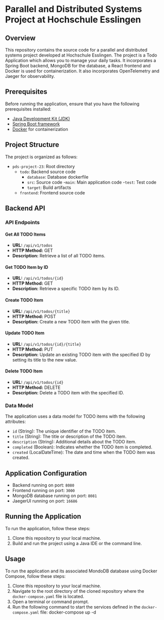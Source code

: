# Parallel and Distributed Systems Project at Hochschule Esslingen

## Overview

This repository contains the source code for a parallel and distributed systems project developed at Hochschule Esslingen. 
The project is a Todo Application which allows you to manage your daily tasks. 
It incorporates a Spring Boot backend, MongoDB for the database, a React frontend and Docker is used for containerization. It also incorporates OpenTelemetry and Jaeger for observability.

## Prerequisites

Before running the application, ensure that you have the following prerequisites installed:

- [Java Development Kit (JDK)](link-to-jdk)
- [Spring Boot framework](https://spring.io/projects/spring-boot)
- [Docker](https://www.docker.com/) for containerization

## Project Structure

The project is organized as follows:

- `pds-project-23`: Root directory
  - `todo`: Backend source code
      - `database`: Database dockerfile
      - `src`: Source code
          -`main`: Main application code
          -`test`: Test code
      - `target`: Build artifacts
  - `frontend`: Frontend source code

## Backend API

### API Endpoints

#### Get All TODO Items

- **URL:** `/api/v1/todos`
- **HTTP Method:** GET
- **Description:** Retrieve a list of all TODO items.

#### Get TODO Item by ID

- **URL:** `/api/v1/todos/{id}`
- **HTTP Method:** GET
- **Description:** Retrieve a specific TODO item by its ID.

#### Create TODO Item

- **URL:** `/api/v1/todos/{title}`
- **HTTP Method:** POST
- **Description:** Create a new TODO item with the given title.

#### Update TODO Item

- **URL:** `/api/v1/todos/{id}/{title}`
- **HTTP Method:** PUT
- **Description:** Update an existing TODO item with the specified ID by setting its title to the new value.

#### Delete TODO Item

- **URL:** `/api/v1/todos/{id}`
- **HTTP Method:** DELETE
- **Description:** Delete a TODO item with the specified ID.

### Data Model

The application uses a data model for TODO items with the following attributes:

- `id` (String): The unique identifier of the TODO item.
- `title` (String): The title or description of the TODO item.
- `description` (String): Additional details about the TODO item.
- `completed` (Boolean): Indicates whether the TODO item is completed.
- `created` (LocalDateTime): The date and time when the TODO item was created.

## Application Configuration
- Backend running on port: `8080`
- Frontend running on port: `3000`
- MongoDB database running on port: `8081`
- JaegerUI running on port: `16686`

## Running the Application

To run the application, follow these steps:

1. Clone this repository to your local machine.
2. Build and run the project using a Java IDE or the command line.

## Usage

To run the application and its associated MondoDB database using Docker Compose, follow these steps:

1. Clone this repository to your local machine.
2. Navigate to the root directory of the cloned repository where the `docker-compose.yaml` file is located.
3. Open a terminal or command prompt.
4. Run the following command to start the services defined in the `docker-compose.yaml` file:
       docker-compose up -d
